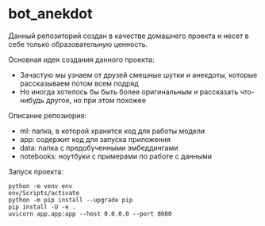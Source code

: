 # bot_anekdot

Данный репозиторий создан в качестве домашнего проекта и несет в себе только образовательную ценность.

Основная идея создания данного проекта:
- Зачастую мы узнаем от друзей смешные шутки и анекдоты, которые рассказываем потом всем подряд
- Но иногда хотелось бы быть более оригинальным и рассказать что-нибудь другое, но при этом похожее

Описание репозиория:
- ml: папка, в которой хранится код для работы модели
- app: содержит код для запуска приложения
- data: папка с предобученными эмбеддингами
- notebooks: ноутбуки с примерами по работе с данными

Запуск проекта:
```console
python -m venv env
env/Scripts/activate
python -m pip install --upgrade pip
pip install -U -e .
uvicorn app.app:app --host 0.0.0.0 --port 8080
```
